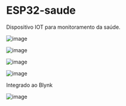 # ESP32-saude
Dispositivo IOT para monitoramento da saúde.

![image](https://github.com/WelliRigo/ESP32-saude/assets/23012528/b42558db-940e-4cf8-8e94-8dd312a62231)

![image](https://github.com/WelliRigo/ESP32-saude/assets/23012528/39d28feb-9fe1-4ac4-a02f-f8c1e0abd7da)

![image](https://github.com/WelliRigo/ESP32-saude/assets/23012528/fabc26f2-03f4-49c1-ae1c-1b6114068001)

![image](https://github.com/WelliRigo/ESP32-saude/assets/23012528/e8ab7a01-3064-4d21-a041-c4ce0ca369d0)


Integrado ao Blynk

![image](https://github.com/WelliRigo/ESP32-saude/assets/23012528/ce8ff09c-5d33-4308-a079-1d4edd6ffcf4)

